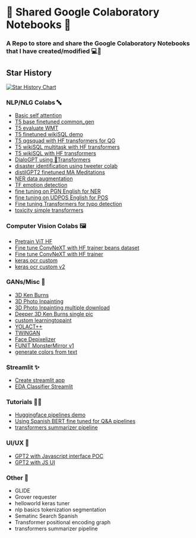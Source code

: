 # 📔 Shared Google Colaboratory Notebooks 📔
### A Repo to store and share the Google Colaboratory Notebooks that I have created/modified 💻📔

## Star History

[![Star History Chart](https://api.star-history.com/svg?repos=mrm8488/shared_colab_notebooks&type=Timeline)](https://star-history.com/#mrm8488/shared_colab_notebooks&Timeline)


### NLP/NLG Colabs 🔤


- [Basic self attention]()
- [T5 base finetuned common_gen]()
- [T5 evaluate WMT]()
- [T5 finetuned wikiSQL demo]()
- [T5 qgsquad with HF transformers for QG]()
- [T5 wikiSQL multitask with HF transformers]()
- [T5 wikiSQL with HF transformers]()
- [DialoGPT using 🤗Transformers]()
- [disaster identification using tweeter colab]()
- [distilGPT2 finetuned MA Meditations]()
- [NER data augmentation]()
- [TF emotion detection]()
- [fine tuning on PGN English for NER]()
- [fine tuning on UDPOS English for POS]()
- [Fine tuning Transformers for typo detection]()
- [toxicity simple transformers]()


### Computer Vision Colabs 🖼️

- [Pretrain ViT HF]()
- [Fine tune ConvNeXT with HF trainer beans dataset]()
- [Fine tune ConvNeXT with HF trainer]()
- [keras ocr custom]()
- [keras ocr custom v2]()


### GANs/Misc 🧬

- [3D Ken Burns]()
- [3D Photo Inpainting]()
- [3D Photo Inpainting multiple download]()
- [Deeper 3D Ken Burns single pic]()
- [custom learningtopaint]()
- [YOLACT++]()
- [TWINGAN]()
- [Face Depixelizer]()
- [FUNIT MonsterMirror  v1]()
- [generate colors from text]()

### Streamlit ✨

- [Create streamlit app]()
- [EDA Classifier Streamlit]()


### Tutorials 👩‍🏫

- [Huggingface pipelines demo]()
- [Using Spanish BERT fine tuned for Q&A pipelines]()
- [transformers summarizer pipeline]()


### UI/UX 💄

- [GPT2 with Javascript interface POC]()
- [GPT2 with JS UI]()



### Other 🦘

- GLIDE
- Grover requester
- helloworld keras tuner
- nlp basics tokenization segmentation
- Sematinc Search Spanish
- Transformer positional encoding graph
- transformers summarizer pipeline
